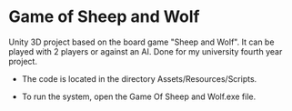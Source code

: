 # Game of Sheep and Wolf
Unity 3D project based on the board game "Sheep and Wolf". It can be played with 2 players or against an AI. Done for my university fourth year project.

- The code is located in the directory Assets/Resources/Scripts.

- To run the system, open the Game Of Sheep and Wolf.exe file.

